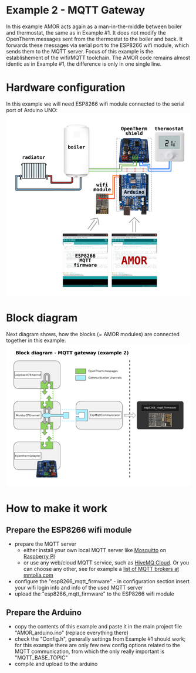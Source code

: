 # Example 2 - MQTT Gateway
In this example AMOR acts again as a man-in-the-middle between boiler and thermostat, the same as in Example #1. It does not modify the OpenTherm messages sent from the thermostat to the boiler and back. It forwards these messages via serial port to the ESP8266 wifi module, which sends them to the MQTT server. Focus of this example is the establishement of the wifi/MQTT toolchain. The AMOR code remains almost identic as in Example #1, the difference is only in one single line.

# Hardware configuration
In this example we will need ESP8266 wifi module connected to the serial port of Arduino UNO:
![Schematic of hardware configuration for AMOR example no.2 - MQTT gateway](../../docs/schematic_mqtt_gateway.png)

# Block diagram
Next diagram shows, how the blocks (= AMOR modules) are connected together in this example:
![Block diagram of AMOR modules for example no.2 - MQTT gateway](../../docs/block_diagram_mqtt_gateway.png)

# How to make it work

## Prepare the ESP8266 wifi module
* prepare the MQTT server
  * either install your own local MQTT server like [Mosquitto](https://mosquitto.org/download/) on [Raspberry PI](https://en.wikipedia.org/wiki/Raspberry_Pi)
  * or use any web/cloud MQTT service, such as [HiveMQ Cloud](https://www.hivemq.com/mqtt-cloud-broker/). Or you can choose any other, see for example a [list of MQTT brokers at mntolia.com](https://mntolia.com/10-free-public-private-mqtt-brokers-for-testing-prototyping/)
* configure the "esp8266_mqtt_firmware" - in configuration section insert your wifi login info and info of the used MQTT server
* upload the "esp8266_mqtt_firmware" to the ESP8266 wifi module
## Prepare the Arduino
* copy the contents of this example and paste it in the main project file "AMOR_arduino.ino" (replace everything there)
* check the "Config.h", generally settings from Example #1 should work; for this example there are only few new config options related to the MQTT communication, from which the only really important is "MQTT_BASE_TOPIC"
* compile and upload to the arduino

